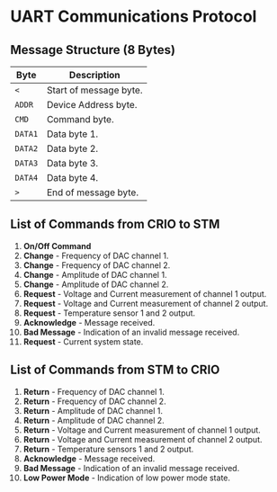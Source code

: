 # UART Communications Protocol

## Message Structure (8 Bytes)

| Byte       | Description                |
|------------|----------------------------|
| `<`        | Start of message byte.      |
| `ADDR`     | Device Address byte.        |
| `CMD`      | Command byte.               |
| `DATA1`    | Data byte 1.                |
| `DATA2`    | Data byte 2.                |
| `DATA3`    | Data byte 3.                |
| `DATA4`    | Data byte 4.                |
| `>`        | End of message byte.        |

## List of Commands from CRIO to STM

1. **On/Off Command**
2. **Change** - Frequency of DAC channel 1.
3. **Change** - Frequency of DAC channel 2.
4. **Change** - Amplitude of DAC channel 1.
5. **Change** - Amplitude of DAC channel 2.
6. **Request** - Voltage and Current measurement of channel 1 output.
7. **Request** - Voltage and Current measurement of channel 2 output.
8. **Request** - Temperature sensor 1 and 2 output.
9. **Acknowledge** - Message received.
10. **Bad Message** - Indication of an invalid message received.
11. **Request** - Current system state.

## List of Commands from STM to CRIO

1. **Return** - Frequency of DAC channel 1.
2. **Return** - Frequency of DAC channel 2.
3. **Return** - Amplitude of DAC channel 1.
4. **Return** - Amplitude of DAC channel 2.
5. **Return** - Voltage and Current measurement of channel 1 output.
6. **Return** - Voltage and Current measurement of channel 2 output.
7. **Return** - Temperature sensors 1 and 2 output.
8. **Acknowledge** - Message received.
9. **Bad Message** - Indication of an invalid message received.
10. **Low Power Mode** - Indication of low power mode state.

